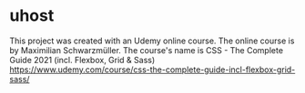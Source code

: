# uhost
This project was created with an Udemy online course. The online course is by Maximilian Schwarzmüller. The course's name is CSS - The Complete Guide 2021 (incl. Flexbox, Grid &amp; Sass) https://www.udemy.com/course/css-the-complete-guide-incl-flexbox-grid-sass/
